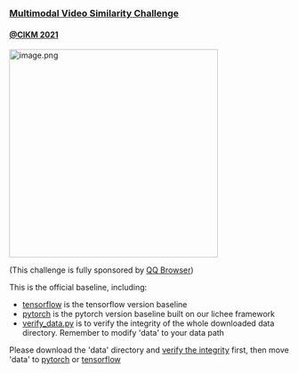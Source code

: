 ### [Multimodal Video Similarity Challenge](https://algo.browser.qq.com/)
#### [@CIKM 2021](https://www.cikm2021.org/analyticup) 
<img width="375" src="https://st.tencent-cloud.com/cmweb/frontend/algo/img/kv_ef5c9f85.gif" alt="image.png" />

(This challenge is fully sponsored by [QQ Browser](https://browser.qq.com/))  

This is the official baseline, including:
- [tensorflow](tensorflow) is the tensorflow version baseline
- [pytorch](pytorch) is the pytorch version baseline built on our lichee framework
- [verify_data.py](verify_data.py) is to verify the integrity of the whole downloaded data directory. Remember to modify 'data' to your data path 

Please download the 'data' directory and [verify the integrity](verify_data.py) first, then move 'data' to [pytorch](pytorch) or [tensorflow](tensorflow) 
